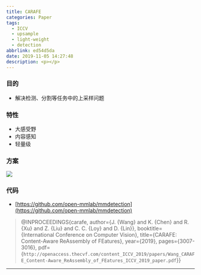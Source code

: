 ```yaml
---
title: CARAFE
categories: Paper
tags:
  - ICCV
  - upsample
  - light-weight
  - detection
abbrlink: ed54d5da
date: 2019-11-05 14:27:48
description: <p></p>
---
```


### 目的

- 解决检测、分割等任务中的上采样问题

### 特性

- 大感受野
- 内容感知
- 轻量级

### 方案

![](CARAFE.png)

### 代码

- [https://github.com/open-mmlab/mmdetection](https://github.com/open-mmlab/mmdetection)

>@INPROCEEDINGS{carafe,
>author={J. {Wang} and K. {Chen} and R. {Xu} and Z. {Liu} and C. C. {Loy} and D. {Lin}},
>booktitle={International Conference on Computer Vision}, 
>title={CARAFE: Content-Aware ReAssembly of FEatures}, 
>year={2019},
>pages={3007-3016},
>pdf={`http://openaccess.thecvf.com/content_ICCV_2019/papers/Wang_CARAFE_Content-Aware_ReAssembly_of_FEatures_ICCV_2019_paper.pdf`}}

---

